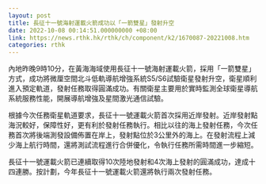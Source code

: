 ```yaml
---
layout: post
title: 長征十一號海射運載火箭成功以「一箭雙星」發射升空
date: 2022-10-08 00:14:51.000000000 +08:00
link: https://news.rthk.hk/rthk/ch/component/k2/1670087-20221008.htm
categories: rthk
---
```


內地昨晚9時10分，在黃海海域使用長征十一號海射運載火箭，採用「一箭雙星」方式，成功將微厘空間北斗低軌導航增強系統S5/S6試驗衛星發射升空，衛星順利進入預定軌道，發射任務取得圓滿成功。有關衛星主要用於實時監測全球衛星導航系統服務性能，開展導航增強及星間激光通信試驗。

根據今次任務衛星軌道要求，長征十一號運載火箭首次採用近岸發射。近岸發射點海況較好，保障性好，更有利於發射任務執行。相比以往的海上發射任務，今次任務首次將後端測發設備佈置在岸上，發射點位於3公里外的海上。在發射流程上減少海上航行時間，還將測試流程進行合併優化，令執行任務所需時間進一步縮短。 

長征十一號運載火箭已連續取得10次陸地發射和4次海上發射的圓滿成功，達成十四連勝。按計劃，今年長征十一號運載火箭還將執行兩次發射任務。
